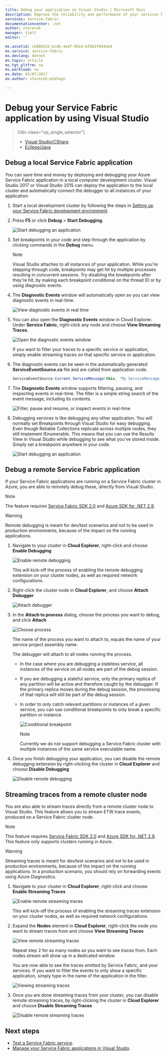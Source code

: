 ```yaml
---
title: Debug your application in Visual Studio | Microsoft Docs
description: Improve the reliability and performance of your services by developing and debugging them in Visual Studio on a local development cluster.
services: service-fabric
documentationcenter: .net
author: vturecek
manager: timlt
editor: ''

ms.assetid: cb888532-bcdb-4e47-95e4-bfbb1f644da4
ms.service: service-fabric
ms.devlang: dotnet
ms.topic: article
ms.tgt_pltfrm: na
ms.workload: na
ms.date: 03/07/2017
ms.author: vturecek;mikhegn

---
```

# Debug your Service Fabric application by using Visual Studio
> [!div class="op_single_selector"]
> * [Visual Studio/CSharp](service-fabric-debugging-your-application.md) 
> * [Eclipse/Java](service-fabric-debugging-your-application-java.md)
>


## Debug a local Service Fabric application
You can save time and money by deploying and debugging your Azure Service Fabric application in a local computer development cluster. Visual Studio 2017 or Visual Studio 2015 can deploy the application to the local cluster and automatically connect the debugger to all instances of your application.

1. Start a local development cluster by following the steps in [Setting up your Service Fabric development environment](service-fabric-get-started.md).
2. Press **F5** or click **Debug** > **Start Debugging**.
   
    ![Start debugging an application][startdebugging]
3. Set breakpoints in your code and step through the application by clicking commands in the **Debug** menu.
   
   > [!NOTE]
   > Visual Studio attaches to all instances of your application. While you're stepping through code, breakpoints may get hit by multiple processes resulting in concurrent sessions. Try disabling the breakpoints after they're hit, by making each breakpoint conditional on the thread ID or by using diagnostic events.
   > 
   > 
4. The **Diagnostic Events** window will automatically open so you can view diagnostic events in real-time.
   
    ![View diagnostic events in real time][diagnosticevents]
5. You can also open the **Diagnostic Events** window in Cloud Explorer.  Under **Service Fabric**, right-click any node and choose **View Streaming Traces**.
   
    ![Open the diagnostic events window][viewdiagnosticevents]
   
    If you want to filter your traces to a specific service or application, simply enable streaming traces on that specific service or application.
6. The diagnostic events can be seen in the automatically generated **ServiceEventSource.cs** file and are called from application code.
   
    ```csharp
    ServiceEventSource.Current.ServiceMessage(this, "My ServiceMessage with a parameter {0}", result.Value.ToString());
    ```
7. The **Diagnostic Events** window supports filtering, pausing, and inspecting events in real-time.  The filter is a simple string search of the event message, including its contents.
   
    ![Filter, pause and resume, or inspect events in real-time][diagnosticeventsactions]
8. Debugging services is like debugging any other application. You will normally set Breakpoints through Visual Studio for easy debugging. Even though Reliable Collections replicate across multiple nodes, they still implement IEnumerable. This means that you can use the Results View in Visual Studio while debugging to see what you've stored inside. Simply set a breakpoint anywhere in your code.
   
    ![Start debugging an application][breakpoint]

<!--Every topic should have next steps and links to the next logical set of content to keep the customer engaged-->

## Debug a remote Service Fabric application
If your Service Fabric applications are running on a Service Fabric cluster in Azure, you are able to remotely debug these, directly from Visual Studio.

> [!NOTE]
> The feature requires [Service Fabric SDK 2.0](http://www.microsoft.com/web/handlers/webpi.ashx?command=getinstallerredirect&appid=MicrosoftAzure-ServiceFabric-VS2015) and [Azure SDK for .NET 2.9](https://azure.microsoft.com/downloads/).    
> 
> 

<!-- -->
> [!WARNING]
> Remote debugging is meant for dev/test scenarios and not to be used in production environments, because of the impact on the running applications.
> 
> 

1. Navigate to your cluster in **Cloud Explorer**, right-click and choose **Enable Debugging**
   
    ![Enable remote debugging][enableremotedebugging]
   
    This will kick-off the process of enabling the remote debugging extension on your cluster nodes, as well as required network configurations.
2. Right-click the cluster node in **Cloud Explorer**, and choose **Attach Debugger**
   
    ![Attach debugger][attachdebugger]
3. In the **Attach to process** dialog, choose the process you want to debug, and click **Attach**
   
    ![Choose process][chooseprocess]
   
    The name of the process you want to attach to, equals the name of your service project assembly name.
   
    The debugger will attach to all nodes running the process.
   
   * In the case where you are debugging a stateless service, all instances of the service on all nodes are part of the debug session.
   * If you are debugging a stateful service, only the primary replica of any partition will be active and therefore caught by the debugger. If the primary replica moves during the debug session, the processing of that replica will still be part of the debug session.
   * In order to only catch relevant partitions or instances of a given service, you can use conditional breakpoints to only break a specific partition or instance.
     
     ![Conditional breakpoint][conditionalbreakpoint]
     
     > [!NOTE]
     > Currently we do not support debugging a Service Fabric cluster with multiple instances of the same service executable name.
     > 
     > 
4. Once you finish debugging your application, you can disable the remote debugging extension by right-clicking the cluster in **Cloud Explorer** and choose **Disable Debugging**
   
    ![Disable remote debugging][disableremotedebugging]

## Streaming traces from a remote cluster node
You are also able to stream traces directly from a remote cluster node to Visual Studio. This feature allows you to stream ETW trace events, produced on a Service Fabric cluster node.

> [!NOTE]
> This feature requires [Service Fabric SDK 2.0](http://www.microsoft.com/web/handlers/webpi.ashx?command=getinstallerredirect&appid=MicrosoftAzure-ServiceFabric-VS2015) and [Azure SDK for .NET 2.9](https://azure.microsoft.com/downloads/).
> This feature only supports clusters running in Azure.
> 
> 

<!-- -->
> [!WARNING]
> Streaming traces is meant for dev/test scenarios and not to be used in production environments, because of the impact on the running applications.
> In a production scenario, you should rely on forwarding events using Azure Diagnostics.
> 
> 

1. Navigate to your cluster in **Cloud Explorer**, right-click and choose **Enable Streaming Traces**
   
    ![Enable remote streaming traces][enablestreamingtraces]
   
    This will kick-off the process of enabling the streaming traces extension on your cluster nodes, as well as required network configurations.
2. Expand the **Nodes** element in **Cloud Explorer**, right-click the node you want to stream traces from and choose **View Streaming Traces**
   
    ![View remote streaming traces][viewremotestreamingtraces]
   
    Repeat step 2 for as many nodes as you want to see traces from. Each nodes stream will show up in a dedicated window.
   
    You are now able to see the traces emitted by Service Fabric, and your services. If you want to filter the events to only show a specific application, simply type in the name of the application in the filter.
   
    ![Viewing streaming traces][viewingstreamingtraces]
3. Once you are done streaming traces from your cluster, you can disable remote streaming traces, by right-clicking the cluster in **Cloud Explorer** and choose **Disable Streaming Traces**
   
    ![Disable remote streaming traces][disablestreamingtraces]

## Next steps
* [Test a Service Fabric service](service-fabric-testability-overview.md).
* [Manage your Service Fabric applications in Visual Studio](service-fabric-manage-application-in-visual-studio.md).

<!--Image references-->
[startdebugging]: ./media/service-fabric-debugging-your-application/startdebugging.png
[diagnosticevents]: ./media/service-fabric-debugging-your-application/diagnosticevents.png
[viewdiagnosticevents]: ./media/service-fabric-debugging-your-application/viewdiagnosticevents.png
[diagnosticeventsactions]: ./media/service-fabric-debugging-your-application/diagnosticeventsactions.png
[breakpoint]: ./media/service-fabric-debugging-your-application/breakpoint.png
[enableremotedebugging]: ./media/service-fabric-debugging-your-application/enableremotedebugging.png
[attachdebugger]: ./media/service-fabric-debugging-your-application/attachdebugger.png
[chooseprocess]: ./media/service-fabric-debugging-your-application/chooseprocess.png
[conditionalbreakpoint]: ./media/service-fabric-debugging-your-application/conditionalbreakpoint.png
[disableremotedebugging]: ./media/service-fabric-debugging-your-application/disableremotedebugging.png
[enablestreamingtraces]: ./media/service-fabric-debugging-your-application/enablestreamingtraces.png
[viewingstreamingtraces]: ./media/service-fabric-debugging-your-application/viewingstreamingtraces.png
[viewremotestreamingtraces]: ./media/service-fabric-debugging-your-application/viewremotestreamingtraces.png
[disablestreamingtraces]: ./media/service-fabric-debugging-your-application/disablestreamingtraces.png
